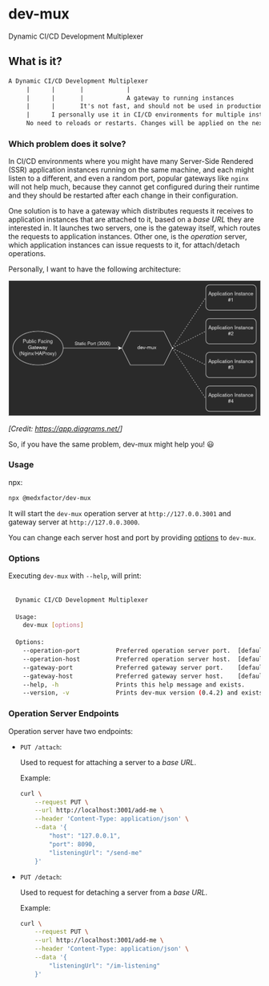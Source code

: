 # dev-mux

Dynamic CI/CD Development Multiplexer

## What is it?

```txt
A Dynamic CI/CD Development Multiplexer
     |      |       |            |
     |      |       |            A gateway to running instances
     |      |       It's not fast, and should not be used in production
     |      I personally use it in CI/CD environments for multiple instances
     No need to reloads or restarts. Changes will be applied on the next request
```

### Which problem does it solve?

In CI/CD environments where you might have many Server-Side Rendered (SSR) application instances running on the same machine, and each might listen to a different, and even a random port, popular gateways like `nginx` will not help much, because they cannot get configured during their runtime and they should be restarted after each change in their configuration.

One solution is to have a gateway which distributes requests it receives to application instances that are attached to it, based on a _base URL_ they are interested in. It launches two servers, one is the gateway itself, which routes the requests to application instances. Other one, is the _operation_ server, which application instances can issue requests to it, for attach/detach operations.

Personally, I want to have the following architecture:

![diagram that represent an example scenario where dev-mux works best](./diagram.png)

*[Credit: <https://app.diagrams.net/>]*

So, if you have the same problem, dev-mux might help you! 😃

### Usage

npx:

  ```sh
  npx @medxfactor/dev-mux
  ```

It will start the `dev-mux` operation server at `http://127.0.0.3001` and gateway server at `http://127.0.0.3000`.

You can change each server host and port by providing [options](#options) to `dev-mux`.

### Options

Executing `dev-mux` with `--help`, will print:

```sh

  Dynamic CI/CD Development Multiplexer

  Usage:
    dev-mux [options]

  Options:
    --operation-port          Preferred operation server port.  [default: 3001]
    --operation-host          Preferred operation server host.  [default: '127.0.0.1']
    --gateway-port            Preferred gateway server port.    [default: 3000]
    --gateway-host            Preferred gateway server host.    [default: '127.0.0.1']
    --help, -h                Prints this help message and exists.
    --version, -v             Prints dev-mux version (0.4.2) and exists.


```

### Operation Server Endpoints

Operation server have two endpoints:

- `PUT /attach`:

  Used to request for attaching a server to a _base URL_.

  Example:

  ```sh
  curl \
      --request PUT \
      --url http://localhost:3001/add-me \
      --header 'Content-Type: application/json' \
      --data '{
          "host": "127.0.0.1",
          "port": 8090,
          "listeningUrl": "/send-me"
      }'
  ```

- `PUT /detach`:

  Used to request for detaching a server from a _base URL_.

  Example:

  ```sh
  curl \
      --request PUT \
      --url http://localhost:3001/add-me \
      --header 'Content-Type: application/json' \
      --data '{
          "listeningUrl": "/im-listening"
      }'
  ```
